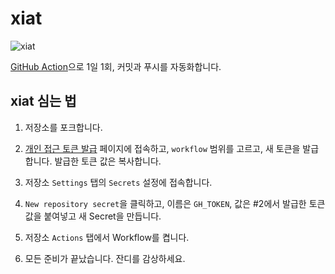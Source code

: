 # xiat

![xiat](https://github.com/ASTRAL7X/xiat/actions/workflows/xiat.yml/badge.svg)

[GitHub Action](https://github.com/features/actions)으로 1일 1회, 커밋과 푸시를 자동화합니다.

xiat 심는 법
-
1. 저장소를 포크합니다.

2. [개인 접근 토큰 발급](https://github.com/settings/tokens/new) 페이지에 접속하고, ```workflow``` 범위를 고르고, 새 토큰을 발급합니다. 발급한 토큰 값은 복사합니다.

3. 저장소 ```Settings``` 탭의 ```Secrets``` 설정에 접속합니다.

4. ```New repository secret```을 클릭하고, 이름은 ```GH_TOKEN```, 값은 #2에서 발급한 토큰 값을 붙여넣고 새 Secret을 만듭니다.

5. 저장소 ```Actions``` 탭에서 Workflow를 켭니다.

6. 모든 준비가 끝났습니다. 잔디를 감상하세요.